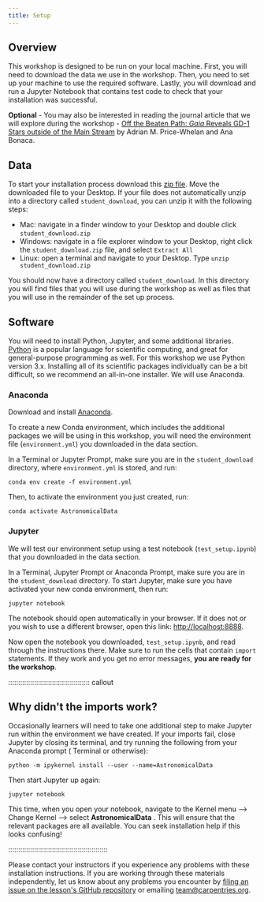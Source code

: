 ```yaml
---
title: Setup
---
```


## Overview

This workshop is designed to be run on your local machine. First, you will need to download the data we
use in the workshop. Then, you need to set up your machine to use the required software. Lastly, you will
download and run a Jupyter Notebook that contains test code to check that your installation was
successful.

**Optional** - You may also be interested in reading the journal article that we will explore during the workshop -
[Off the Beaten Path: *Gaia* Reveals GD-1 Stars outside of the Main Stream](https://iopscience.iop.org/article/10.3847/2041-8213/aad7b5) by
Adrian M. Price-Whelan and Ana Bonaca.

## Data

To start your installation process download this [zip file](https://figshare.com/ndownloader/files/35777540). Move the downloaded file to your Desktop.
If your file does not automatically unzip into a directory called `student_download`, you can unzip it with the following steps:

- Mac: navigate in a finder window to your Desktop and double click `student_download.zip`
- Windows: navigate in a file explorer window to your Desktop, right click the `student_download.zip` file, and select `Extract All`
- Linux: open a terminal and navigate to your Desktop. Type `unzip student_download.zip`

You should now have a directory called `student_download`.
In this directory you will find files that you will use during the workshop as well as files that you will use in the remainder of the set up process.

## Software

You will need to install Python, Jupyter, and some additional libraries.
[Python](https://python.org) is a popular language for
scientific computing, and great for general-purpose programming as
well. For this workshop we use Python version 3.x.
Installing all of its scientific packages individually can be
a bit difficult, so we recommend an all-in-one installer.
We will use Anaconda.

### Anaconda

Download and install [Anaconda](https://www.anaconda.com/products/individual#anaconda-installers).

To create a new Conda environment, which includes the additional packages we will be using
in this workshop, you will need the environment file (`environment.yml`) you downloaded in the data section.

In a Terminal or Jupyter Prompt, make sure you are in the `student_download` directory, where `environment.yml` is stored, and run:

```
conda env create -f environment.yml
```

Then, to activate the environment you just created, run:

```
conda activate AstronomicalData
```

### Jupyter

We will test our environment setup using a test notebook (`test_setup.ipynb`) that you downloaded in the data section.

In a Terminal, Jupyter Prompt or Anaconda Prompt, make sure you are in the `student_download` directory.
To start Jupyter, make sure you have activated your new conda environment, then run:

```
jupyter notebook
```

The notebook should open automatically in your browser. If it does not or you wish to use a different
browser, open this link: [http://localhost:8888](https://localhost:8888).

Now open the notebook you downloaded, `test_setup.ipynb`, and read through the instructions there.
Make sure to run the cells that contain `import` statements.
If they work and you get no error messages, **you are ready for the workshop**.

:::::::::::::::::::::::::::::::::::::::::  callout

## Why didn't the imports work?

Occasionally learners will need to take one additional step to make Jupyter run within the environment we have created.
If your imports fail, close Jupyter by closing its terminal, and try running the following from your Anaconda prompt (
Terminal or otherwise):

```
python -m ipykernel install --user --name=AstronomicalData
```

Then start Jupyter up again:

```
jupyter notebook
```

This time, when you open your notebook, navigate to the Kernel menu --> Change Kernel --> select **AstronomicalData** .
This will ensure that the relevant packages are all available.
You can seek installation help if this looks confusing!


::::::::::::::::::::::::::::::::::::::::::::::::::

Please contact your instructors if you experience any problems with these installation instructions. If
you are working through these materials independently, let us know about any problems you encounter by
[filing an issue on the lesson's GitHub repository](https://github.com/datacarpentry/astronomy-python/issues)
or emailing [team@carpentries.org](mailto:team@carpentries.org).




